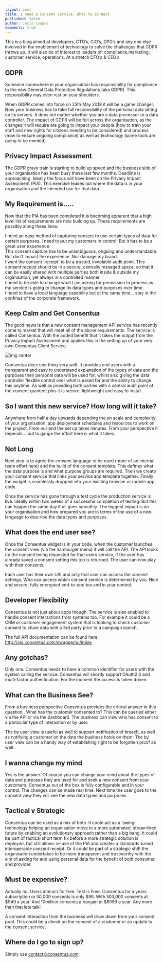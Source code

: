 ```yaml
---
layout: post
title: I need a Consent Service. What to do Next
published: false
author: chris_cooper
comments: true
---
```



This is a blog aimed at developers, CTO’s, CIO’s, DPO’s and any one else involved in the enablement of technology to solve the challenges that GDPR throws up.  It will also be of interest to leaders of: compliance,marketing, customer service, operations.  At a stretch CFO’s & CEO’s.

## GDPR

Someone somewhere in your organisation has responsibility for compliance to the new General Data Protection Regulations (aka GDPR).  This responsibility may even rest on your shoulders.   

When GDPR comes into force on 25th May 2018 it will be a game changer.  Now your business has to take full responsibility of the personal data sitting on its servers.   It does not matter whether you are a data processor or a data controller.  The impact of GDPR will be felt across the organisation, as the changes it will require are going to impact your people (how to train your staff and new rights for citizens needing to be considered) and process (how to ensure ongoing compliance) as well as technology (some tools are going to be needed).   

## Privacy Impact Assessment

The GDPR gravy train is starting to build up speed and the business side of your organisation has been busy these last few months.  Deadline is approaching.    Ideally the focus will have been on the Privacy Impact Assessment (PIA).   This exercise teases out where the data is in your organisation and the intended use for that data.  

## My Requirement is….. 

Now that the PIA has been completed it is becoming apparent that a high level list of requirements are now building up.   These requirements are possibly along these lines:  

I need an easy method of capturing consent to use certain types of data for certain purposes.   I need to put my customers in control! But it has to be a great user experience.  
This consent capture has to be unambiguous, ongoing and understandable.   But don't impact the experience.  Nor damage my brand.  
I want the consent ‘receipt’ to be a trusted, inviolable audit point. 
This consent receipt should be in a secure, centrally managed space, so that it can be easily shared with multiple parties both inside & outside my organisation, yet always in a  controlled manner.  
I need to be able to change what I am asking for permission to process as my service is going to change its data types and purposes over time.  
I need to have a local language capability but at the same time… stay in the confines of the  corporate framework. 

## Keep Calm and Get Consentua

The good news is that a new consent management API service has recently come to market that will meet all of the above requirements.   The service is called Consentua.   With the added benefit that it takes the output from the Privacy Impact Assessment and applies this in the setting up of your very own Consentua Client Service.  

<img class="img-center" src="{{ site.baseurl }}/public/post_imgs/2017-10-13-Why-GDPR-is-good-for-Business-and-Citizens/keep-calm-and-get-consent-6.png" alt="img center">

Consentua does one thing very well.  It provides end users with a transparent and easy to understand explanation of the types of data and the purposes their personal data will be used for; whilst also giving the data controller flexible control over what is asked for and the ability to change this anytime.  As well as providing both parties with a central audit point of the consent granted; plus it is secure, lightweight and easy to install.  

## So I want this new service?  How long will it take?

Anywhere from half a day upwards depending the on scale and complexity of your organisation, app deployment schedules and resources to work on the project.   From our end the set up takes minutes.  From your perspective it depends… but to gauge the effort here is what it takes.  

## Not Long

Next step is to agree the consent language to be used (more of an internal team effort here) and the build of the consent template.  This defines what the data purpose is and what purpose groups are required.     Then we create your consent service that links your service and template together.   Finally the widget is seamlessly dropped into your existing browser or mobile app code.  

Once the service has gone through a test cycle the production service is live.  Ideally within two weeks of a successful completion of testing.  But this can happen the same day if all goes smoothly.  The biggest impact is on your organisation and how prepared you are in terms of the use of a new language to describe the data types and purposes.  

## What does the end user see?

Once the Consentua widget is in your code, when the customer launches the consent view (via the hamburger menu) it will call the API.  The API looks up the consent being requested for that users service, if the user has already saved a consent setting this too is returned.    The user can now play with their consents.   

Each user has their own URI and only that user can access the consent settings.  Who can access which consent service is determined by you.   Nice and secure, fully encrypted end-to-end too and in your control.  


## Developer Flexibility

Consentua is not just about apps though.  The service is also enabled to handle consent interactions from systems too.   For example it could be a CRM or customer engagement system that is looking to check customer consent to share data with a 3rd party prior to a campaign launch.  

The full API documentation can be found here:  
http://api.consentua.com/swagger/ui/index

## Any gotchas?

Only one.  Consentua needs to have a common identifier for users with the system calling the service.  Consentua will shortly support OAuth2.0 and multi-factor authentication.  For the moment the access is token driven.   

## What can the Business See?
From a business perspective Consentua provides the critical answer to this question..  What has the customer consented to?  This can be queried either via the API or via the dashboard.   The business can view who has consent to a particular type of interaction or by user.

The by user view is useful as well to support notification of breach, as well as notifying a customer on the data the business holds on them.   The by user view can be a handy way of establishing right to be forgotten proof as well. 

## I wanna change my mind

Yes is the answer.  Of course you can change your mind about the types of data and purposes they are used for and seek a new consent from your customers.   Consentua out of the box is fully configurable and in your control.  The changes can be made real time.  Next time the user goes to the consent view they will see the new data types and purposes.  

## Tactical v Strategic
Consentua can be used as a mix of both.  It could act as a ‘swing’ technology helping an organisation move to a more automated, streamlined future by enabling an evolutionary approach rather than a big bang.  It could be part of  tactical short term fix before a more strategic solution is deployed, but still allows re-use of the PIA and creates a standards based interoperable consent receipt.  Or it could be part of a strategic shift the organisation undertakes to be more transparent and trustworthy with the aim of asking for and using personal data for the benefit of both consumer and provider.   

## Must be expensive?

Actually no.  Users interact for free.  Test is Free.  Consentua for a years subscription or 50,000 consents is only $99.  With 500,000 consents at $949 a year. And 10million consents a bargain at $8999 a year.   Any more than that lets talk! 

A consent interaction from the business will draw down from your consent pool.   This could be a check on the consent of a customer or an update to the consent service.   

## Where do I go to sign up?

Simply use contact@consentua.com







